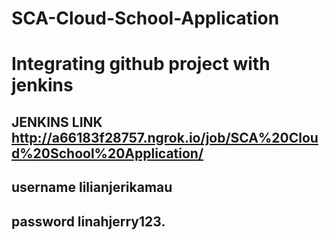 # SCA-Cloud-School-Application
# Integrating github project with jenkins



## JENKINS LINK http://a66183f28757.ngrok.io/job/SCA%20Cloud%20School%20Application/
## username lilianjerikamau
## password linahjerry123.

